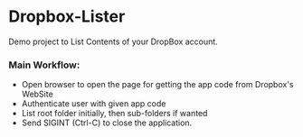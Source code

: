 # Dropbox-Lister

Demo project to List Contents of your DropBox account. 


### Main Workflow:

 - Open browser to open the page for getting the app code from Dropbox's WebSite
 - Authenticate user with given app code
 - List root folder initially, then sub-folders if wanted
 - Send SIGINT (Ctrl-C) to close the application.